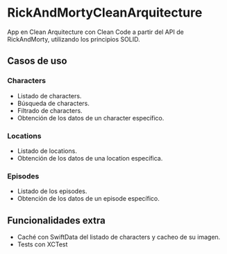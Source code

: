 # RickAndMortyCleanArquitecture

App en Clean Arquitecture con Clean Code a partir del API de RickAndMorty, utilizando los principios SOLID.

## Casos de uso

### Characters
- Listado de characters.
- Búsqueda de characters.
- Filtrado de characters.
- Obtención de los datos de un character específico.

### Locations
- Listado de locations.
- Obtención de los datos de una location específica.

### Episodes
- Listado de los episodes.
- Obtención de los datos de un episode específico.

## Funcionalidades extra

- Caché con SwiftData del listado de characters y cacheo de su imagen.
- Tests con XCTest
